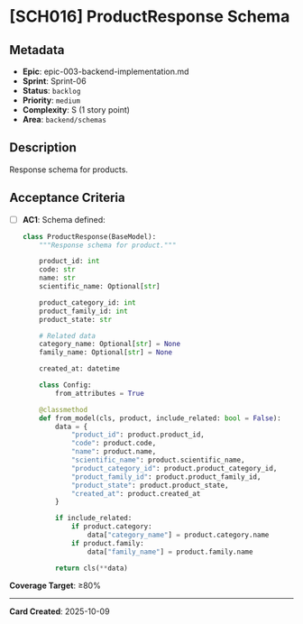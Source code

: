 # [SCH016] ProductResponse Schema

## Metadata
- **Epic**: epic-003-backend-implementation.md
- **Sprint**: Sprint-06
- **Status**: `backlog`
- **Priority**: `medium`
- **Complexity**: S (1 story point)
- **Area**: `backend/schemas`

## Description

Response schema for products.

## Acceptance Criteria

- [ ] **AC1**: Schema defined:
  ```python
  class ProductResponse(BaseModel):
      """Response schema for product."""

      product_id: int
      code: str
      name: str
      scientific_name: Optional[str]

      product_category_id: int
      product_family_id: int
      product_state: str

      # Related data
      category_name: Optional[str] = None
      family_name: Optional[str] = None

      created_at: datetime

      class Config:
          from_attributes = True

      @classmethod
      def from_model(cls, product, include_related: bool = False):
          data = {
              "product_id": product.product_id,
              "code": product.code,
              "name": product.name,
              "scientific_name": product.scientific_name,
              "product_category_id": product.product_category_id,
              "product_family_id": product.product_family_id,
              "product_state": product.product_state,
              "created_at": product.created_at
          }

          if include_related:
              if product.category:
                  data["category_name"] = product.category.name
              if product.family:
                  data["family_name"] = product.family.name

          return cls(**data)
  ```

**Coverage Target**: ≥80%

---

**Card Created**: 2025-10-09

